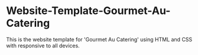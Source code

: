# Website-Template-Gourmet-Au-Catering
This is the website template for 'Gourmet Au Catering' using HTML and CSS with responsive to all devices.
